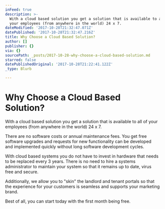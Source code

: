 ```yaml
---
inFeed: true
description: >-
  With a cloud based solution you get a solution that is available to all of
  your employees (from anywhere in the world) 24 x 7.
dateModified: '2017-10-28T21:32:47.071Z'
datePublished: '2017-10-28T21:32:47.216Z'
title: Why Choose a Cloud Based Solution?
author: []
publisher: {}
via: {}
sourcePath: _posts/2017-10-28-why-choose-a-cloud-based-solution.md
starred: false
datePublishedOriginal: '2017-10-28T21:22:41.122Z'
_type: Blurb

---
```

# Why Choose a Cloud Based Solution?

With a cloud based solution you get a solution that is available to all of your employees (from anywhere in the world) 24 x 7\.

There are no software costs or annual maintenance fees. You get free software upgrades and requests for new functionality can be developed and implemented quickly without long software development cycles.

With cloud based systems you do not have to invest in hardware that needs to be replaced every 3 years. There is no need to hire a systems administrator to maintain your system so that it remains up to date, virus free and secure.

Additionally, we allow you to "skin" the landlord and tenant portals so that the experience for your customers is seamless and supports your marketing brand.

Best of all, you can start today with the first month being free.